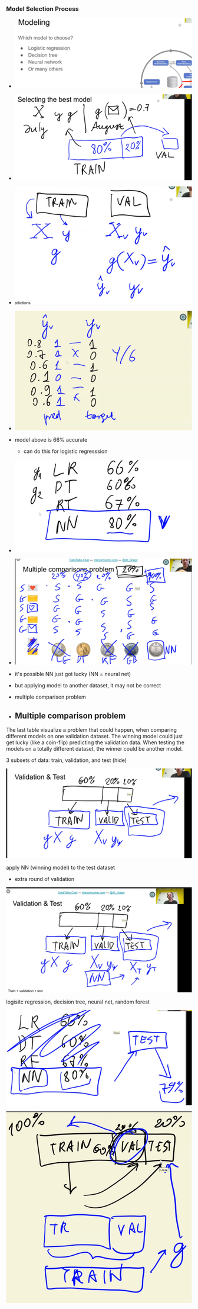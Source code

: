### Model Selection Process

- ![](assets/20250928_174949_image.png)

- ![](assets/20250928_175411_image.png)

- ![](assets/20250928_175548_image.png)

- ![](assets/20250928_175720_image.png)

- model above is 66% accurate
  
  - can do this for logistic regresssion

- ![](assets/20250928_175837_image.png)

- ![](assets/20250929_200919_image.png)

- it's possible NN just got lucky (NN = neural net)

- but applying model to another dataset, it may not be correct

- multiple comparison problem

- ## Multiple comparison problem

The last table visualize a problem that could happen, when comparing
different models on one validation dataset. The winning model could just
get lucky (like a coin-flip) predicting the validation data. When
testing the models on a totally different dataset, the winner could be
another model.

3 subsets of data: train, validation, and test (hide)

![](assets/2025-09-29-20-43-35-image.png)

apply NN (winning model) to the test dataset

- extra round of validation

![](assets/2025-09-29-20-44-13-image.png)

logisitc regression, decision tree, neural net, random forest

![](assets/2025-09-29-20-45-25-image.png)

![](assets/2025-09-29-21-03-35-image.png)

